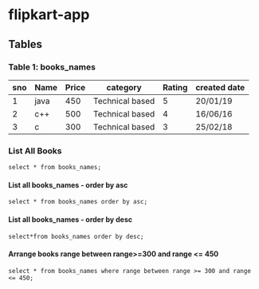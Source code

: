 # flipkart-app

## Tables

### Table 1: books_names
| sno | Name | Price | category | Rating | created date |
| -- | -- | -- | -- | -- | -- |
| 1 | java | 450 | Technical based | 5 | 20/01/19 |
| 2 | c++ | 500 | Technical based | 4 | 16/06/16 |
| 3 | c | 300 | Technical based | 3 | 25/02/18 |
### List All Books

`
select * from books_names;
`

#### List all books_names - order by asc

`
select * from books_names order by asc;
`

#### List all books_names - order by desc

`
select*from books_names order by desc;
`

#### Arrange books range between range>=300  and range <= 450

`
select * from books_names where range between range >= 300 and range <= 450;
`
